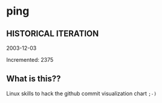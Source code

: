 # ping

## HISTORICAL ITERATION
2003-12-03

Incremented: 2375

## What is this?? 
Linux skills to hack the github commit visualization chart `;-)`
